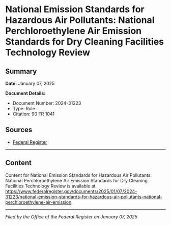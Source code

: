 # National Emission Standards for Hazardous Air Pollutants: National Perchloroethylene Air Emission Standards for Dry Cleaning Facilities Technology Review

## Summary

**Date:** January 07, 2025

**Document Details:**
- Document Number: 2024-31223
- Type: Rule
- Citation: 90 FR 1041

## Sources
- [Federal Register](https://www.federalregister.gov/documents/2025/01/07/2024-31223/national-emission-standards-for-hazardous-air-pollutants-national-perchloroethylene-air-emission)

---

## Content

Content for National Emission Standards for Hazardous Air Pollutants: National Perchloroethylene Air Emission Standards for Dry Cleaning Facilities Technology Review is available at https://www.federalregister.gov/documents/2025/01/07/2024-31223/national-emission-standards-for-hazardous-air-pollutants-national-perchloroethylene-air-emission.

---

*Filed by the Office of the Federal Register on January 07, 2025*
